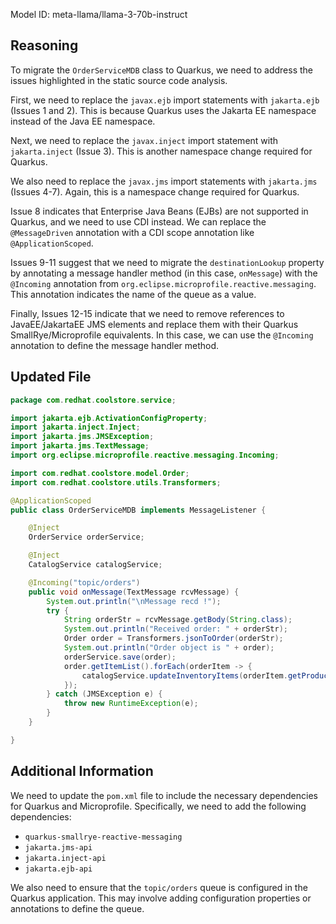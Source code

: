 Model ID: meta-llama/llama-3-70b-instruct
## Reasoning

To migrate the `OrderServiceMDB` class to Quarkus, we need to address the issues highlighted in the static source code analysis.

First, we need to replace the `javax.ejb` import statements with `jakarta.ejb` (Issues 1 and 2). This is because Quarkus uses the Jakarta EE namespace instead of the Java EE namespace.

Next, we need to replace the `javax.inject` import statement with `jakarta.inject` (Issue 3). This is another namespace change required for Quarkus.

We also need to replace the `javax.jms` import statements with `jakarta.jms` (Issues 4-7). Again, this is a namespace change required for Quarkus.

Issue 8 indicates that Enterprise Java Beans (EJBs) are not supported in Quarkus, and we need to use CDI instead. We can replace the `@MessageDriven` annotation with a CDI scope annotation like `@ApplicationScoped`.

Issues 9-11 suggest that we need to migrate the `destinationLookup` property by annotating a message handler method (in this case, `onMessage`) with the `@Incoming` annotation from `org.eclipse.microprofile.reactive.messaging`. This annotation indicates the name of the queue as a value.

Finally, Issues 12-15 indicate that we need to remove references to JavaEE/JakartaEE JMS elements and replace them with their Quarkus SmallRye/Microprofile equivalents. In this case, we can use the `@Incoming` annotation to define the message handler method.

## Updated File

```java
package com.redhat.coolstore.service;

import jakarta.ejb.ActivationConfigProperty;
import jakarta.inject.Inject;
import jakarta.jms.JMSException;
import jakarta.jms.TextMessage;
import org.eclipse.microprofile.reactive.messaging.Incoming;

import com.redhat.coolstore.model.Order;
import com.redhat.coolstore.utils.Transformers;

@ApplicationScoped
public class OrderServiceMDB implements MessageListener { 

    @Inject
    OrderService orderService;

    @Inject
    CatalogService catalogService;

    @Incoming("topic/orders")
    public void onMessage(TextMessage rcvMessage) {
        System.out.println("\nMessage recd !");
        try {
            String orderStr = rcvMessage.getBody(String.class);
            System.out.println("Received order: " + orderStr);
            Order order = Transformers.jsonToOrder(orderStr);
            System.out.println("Order object is " + order);
            orderService.save(order);
            order.getItemList().forEach(orderItem -> {
                catalogService.updateInventoryItems(orderItem.getProductId(), orderItem.getQuantity());
            });
        } catch (JMSException e) {
            throw new RuntimeException(e);
        }
    }

}
```

## Additional Information

We need to update the `pom.xml` file to include the necessary dependencies for Quarkus and Microprofile. Specifically, we need to add the following dependencies:

* `quarkus-smallrye-reactive-messaging`
* `jakarta.jms-api`
* `jakarta.inject-api`
* `jakarta.ejb-api`

We also need to ensure that the `topic/orders` queue is configured in the Quarkus application. This may involve adding configuration properties or annotations to define the queue.
